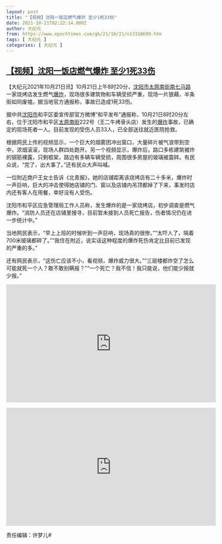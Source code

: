 ```yaml
---
layout: post
title: "【视频】沈阳一饭店燃气爆炸 至少1死33伤"
date: 2021-10-21T02:22:14.000Z
author: 大纪元
from: https://www.epochtimes.com/gb/21/10/21/n13318699.htm
tags: [ 大纪元 ]
categories: [ 大纪元 ]
---
```

<!--1634782934000-->
[【视频】沈阳一饭店燃气爆炸 至少1死33伤](https://www.epochtimes.com/gb/21/10/21/n13318699.htm)
------

<div>
<p>【大纪元2021年10月21日讯】10月21日上午8时20分，<a href="https://www.epochtimes.com/gb/tag/%E6%B2%88%E9%98%B3%E5%B8%82.html">沈阳市</a><a href="https://www.epochtimes.com/gb/tag/%E5%A4%AA%E5%8E%9F%E5%8D%97%E8%A1%97.html">太原南街</a><a href="https://www.epochtimes.com/gb/tag/%E5%8D%97%E4%B8%83%E9%A9%AC%E8%B7%AF.html">南七马路</a>一家烧烤店发生燃气<a href="https://www.epochtimes.com/gb/tag/%E7%88%86%E7%82%B8.html">爆炸</a>，现场很多建筑物和车辆受损严重，现场一片狼藉，半条街如同废墟。据当地官方通报称，事故已造成1死33伤。</p><p>据中共<a href="https://www.epochtimes.com/gb/tag/%E6%B2%88%E9%98%B3%E5%B8%82.html">沈阳市</a>和平区委宣传部官方微博“和平发布”通报称，10月21日8时20分左右，位于沈阳市和平区<a href="https://www.epochtimes.com/gb/tag/%E5%A4%AA%E5%8E%9F%E5%8D%97%E8%A1%97.html">太原南街</a>222号（王二牛烤骨头店）发生的<a href="https://www.epochtimes.com/gb/tag/%E7%88%86%E7%82%B8.html">爆炸</a>事故，已确定的现场死者一人。目前发现的受伤人员33人，已全部送往就近医院抢救。</p><p>根据网民上传的视频显示，一个巨大的烟雾团冲出窗口，大量碎片被气浪带到空中，浓烟滚滚，现场人群四处跑开。另一个视频显示，爆炸后，路口多栋建筑被炸的钢筋裸露，只剩框架，路边有多辆车辆受损，周围很多房屋的玻璃被震碎。有民众说，“完了，出大事了。”还有民众大声叫喊。</p><p>一位附近商户王女士告诉《北青报》，她的店铺距离该烧烤店有二十多米，爆炸时一声巨响，巨大的冲击使得她店铺的门、窗以及店铺内吊顶都掉了下来，事发时店内还有客人在用餐，幸好没有人受伤。</p><p>沈阳市和平区应急管理局工作人员称，发生爆炸的是一家烧烤店，初步调查是燃气爆炸。“消防人员还在店铺里搜寻，目前暂未接到人员死亡报告，伤者情况仍在进一步统计中。”</p><p>当地网民表示，“早上上班的时候听到一声巨响，现场真的很惨。”“太吓人了，隔着700米玻璃都碎了。”“我住在附近，说实话这种程度的爆炸死伤肯定比目前已发现的严重的多。”</p><p>还有网民表示，“这伤亡应该不小，看视频，爆炸威力很大。”“三层楼都炸空了怎么可能就死一个人？敢不敢别瞒报？”“一个死亡？我不信！我只能说，他们能少报就少报。”</p><p><iframe title="YouTube video player" src="https://www.youtube.com/embed/EKGeCoBM0Pw" width="560" height="315" frameborder="0"></iframe></p><p><iframe title="YouTube video player" src="https://www.youtube.com/embed/EKGeCoBM0Pw" width="560" height="315" frameborder="0"></iframe></p><p>责任编辑：许梦儿#</p>
</div>
